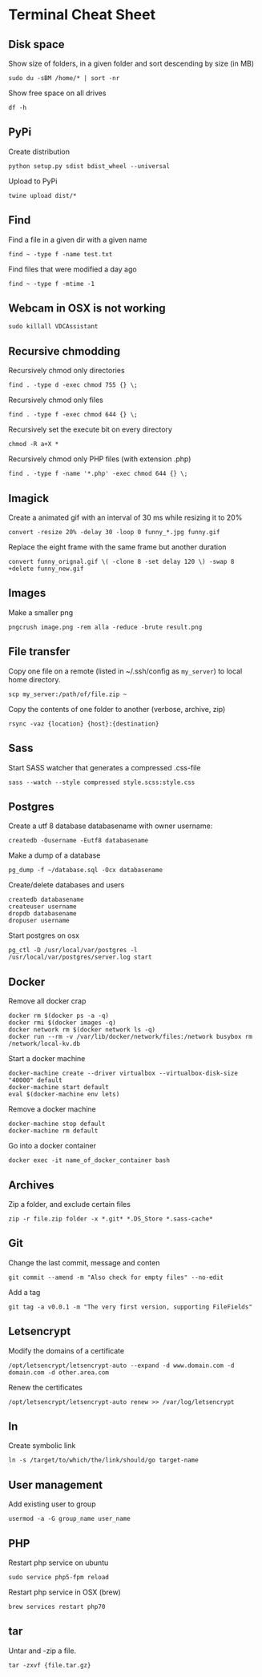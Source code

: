 # Terminal Cheat Sheet

## Disk space
Show size of folders, in a given folder and sort descending by size (in MB)

```
sudo du -sBM /home/* | sort -nr
```

Show free space on all drives

```
df -h
```

## PyPi
Create distribution

```
python setup.py sdist bdist_wheel --universal
```

Upload to PyPi

```
twine upload dist/*
```

## Find

Find a file in a given dir with a given name

```
find ~ -type f -name test.txt
```


Find files that were modified a day ago

```
find ~ -type f -mtime -1
```

## Webcam in OSX is not working

```
sudo killall VDCAssistant
```

## Recursive chmodding

Recursively chmod only directories

```
find . -type d -exec chmod 755 {} \;
```

Recursively chmod only files
```
find . -type f -exec chmod 644 {} \;
```

Recursively set the execute bit on every directory

```
chmod -R a+X *
```

Recursively chmod only PHP files (with extension .php)

```
find . -type f -name '*.php' -exec chmod 644 {} \;
```

## Imagick

Create a animated gif with an interval of 30 ms while resizing it to 20%

```
convert -resize 20% -delay 30 -loop 0 funny_*.jpg funny.gif
```

Replace the eight frame with the same frame but another duration
```
convert funny_orignal.gif \( -clone 8 -set delay 120 \) -swap 8 +delete funny_new.gif
```

## Images

Make a smaller png

```
pngcrush image.png -rem alla -reduce -brute result.png
```


## File transfer

Copy one file on a remote (listed in ~/.ssh/config as `my_server`) to local home directory. 

```
scp my_server:/path/of/file.zip ~
```

Copy the contents of one folder to another (verbose, archive, zip)

```
rsync -vaz {location} {host}:{destination}
```

## Sass
Start SASS watcher that generates a compressed .css-file

```
sass --watch --style compressed style.scss:style.css
```

## Postgres

Create a utf 8 database databasename with owner username:
```
createdb -Ousername -Eutf8 databasename
```

Make a dump of a database

```
pg_dump -f ~/database.sql -Ocx databasename
```

Create/delete databases and users

```
createdb databasename
createuser username
dropdb databasename
dropuser username
```

Start postgres on osx

```
pg_ctl -D /usr/local/var/postgres -l /usr/local/var/postgres/server.log start
```

## Docker
Remove all docker crap

```
docker rm $(docker ps -a -q)
docker rmi $(docker images -q)
docker network rm $(docker network ls -q)
docker run --rm -v /var/lib/docker/network/files:/network busybox rm /network/local-kv.db
```

Start a docker machine
```
docker-machine create --driver virtualbox --virtualbox-disk-size "40000" default
docker-machine start default
eval $(docker-machine env lets)
```

Remove a docker machine
```
docker-machine stop default
docker-machine rm default
```

Go into a docker container

```
docker exec -it name_of_docker_container bash
```

## Archives

Zip a folder, and exclude certain files

```
zip -r file.zip folder -x *.git* *.DS_Store *.sass-cache*
```

## Git

Change the last commit, message and conten

```
git commit --amend -m "Also check for empty files" --no-edit
```

Add a tag

```
git tag -a v0.0.1 -m "The very first version, supporting FileFields"
```

## Letsencrypt

Modify the domains of a certificate

```
/opt/letsencrypt/letsencrypt-auto --expand -d www.domain.com -d domain.com -d other.area.com
```

Renew the certificates

```
/opt/letsencrypt/letsencrypt-auto renew >> /var/log/letsencrypt
```

## ln

Create symbolic link

```
ln -s /target/to/which/the/link/should/go target-name 
```

## User management

Add existing user to group

```
usermod -a -G group_name user_name
```

## PHP
Restart php service on ubuntu

```
sudo service php5-fpm reload
```

Restart php service in OSX (brew)

```
brew services restart php70
```


## tar

Untar and -zip a file.

```
tar -zxvf {file.tar.gz}
```
